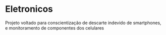 # Eletronicos
Projeto voltado para conscientização de descarte indevido de smartphones, e monitoramento de componentes dos celulares 
